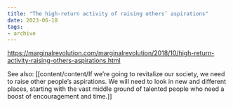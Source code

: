 ```yaml
---
title: "The high-return activity of raising others’ aspirations"
date: 2023-06-18
tags:
- archive
---
```


https://marginalrevolution.com/marginalrevolution/2018/10/high-return-activity-raising-others-aspirations.html

See also: [[content/content/If we’re going to revitalize our society, we need to raise other people’s aspirations. We will need to look in new and different places, starting with the vast middle ground of talented people who need a boost of encouragement and time.]]